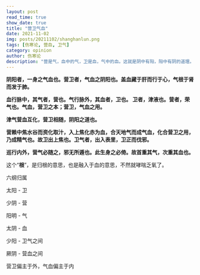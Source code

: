 ```yaml
---
layout: post
read_time: true
show_date: true
title: "营卫气血"
date: 2021-11-02
img: posts/20211102/shanghanlun.png
tags: [伤寒论, 营血, 卫气]
category: opinion
author: 伤寒论
description: "营是气，血中的气，卫是血，气中的血。这就是阴中有阳，阳中有阴的道理。"
---
```



**阴阳者，一身之气血也。营卫者，气血之阴阳也。盖血藏于肝而行于心，气根于肾而发于肺。**

**血行脉中，其气者，营也。气行脉外，其血者，卫也。 卫者，津液也。营者，荣气也。气血，营卫之本；营卫，气血之用。**

**津气营血互化，营卫相随，阴阳之道也。**

**营赖中焦水谷而资化取汁，入上焦化赤为血，合天地气而成气血，化合营卫之用，乃成精气也。故卫出上焦也。卫气者，出入表里，卫正而伐邪。**

**巡行内外，营气必随之，邪无所遁也。此生身之必倚。故首重其气，次重其血也。**



这个“**根**”，是归根的意思，也是融入于血的意思，不然就哮喘乏氧了。



六纲归属



太阳 - 卫

少阴 - 营

阳明 - 气

太阴 - 血

少阳 - 卫气之间

厥阴 - 营血之间



营卫偏主于外，气血偏主于内

